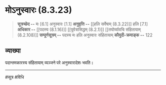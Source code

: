 # मोऽनुस्वारः (8.3.23)
> **सूत्रच्छेद --** मः [6.1] अनुस्वारः [1.1]
> **अनुवृत्ति --** [[हलि सर्वेषाम् (8.3.22)]] हलि [7.1]
> **अधिकार --** [[पदस्य (8.1.16)]] [[पूर्वत्रासिद्धम् (8.2.1)]] [[तयोर्य्वावचि संहितायाम्  (8.2.108)]]
> **सम्पूर्णसूत्रम् --** पदस्य मः हलि अनुस्वारः संहितायाम्
> **कौमुदी-क्रमाङ्क --** 122

## व्याख्या

पदान्तमकारस्य संहितायाम् व्यञ्जने परे अनुस्वारादेशः भवति।

---
#सूत्र #विधि 
